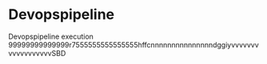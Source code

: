 # Devopspipeline
Devopspipeline execution  99999999999999r7555555555555555hffcnnnnnnnnnnnnnnndggiyvvvvvvvvvvvvvvvvvvSBD
